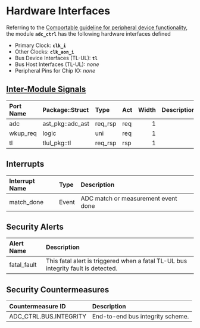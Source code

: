 # Hardware Interfaces

<!-- BEGIN CMDGEN util/regtool.py --interfaces ./hw/ip/adc_ctrl/data/adc_ctrl.hjson -->
Referring to the [Comportable guideline for peripheral device functionality](https://opentitan.org/book/doc/contributing/hw/comportability), the module **`adc_ctrl`** has the following hardware interfaces defined
- Primary Clock: **`clk_i`**
- Other Clocks: **`clk_aon_i`**
- Bus Device Interfaces (TL-UL): **`tl`**
- Bus Host Interfaces (TL-UL): *none*
- Peripheral Pins for Chip IO: *none*

## [Inter-Module Signals](https://opentitan.org/book/doc/contributing/hw/comportability/index.html#inter-signal-handling)

| Port Name   | Package::Struct   | Type    | Act   |   Width | Description   |
|:------------|:------------------|:--------|:------|--------:|:--------------|
| adc         | ast_pkg::adc_ast  | req_rsp | req   |       1 |               |
| wkup_req    | logic             | uni     | req   |       1 |               |
| tl          | tlul_pkg::tl      | req_rsp | rsp   |       1 |               |

## Interrupts

| Interrupt Name   | Type   | Description                         |
|:-----------------|:-------|:------------------------------------|
| match_done       | Event  | ADC match or measurement event done |

## Security Alerts

| Alert Name   | Description                                                                       |
|:-------------|:----------------------------------------------------------------------------------|
| fatal_fault  | This fatal alert is triggered when a fatal TL-UL bus integrity fault is detected. |

## Security Countermeasures

| Countermeasure ID      | Description                      |
|:-----------------------|:---------------------------------|
| ADC_CTRL.BUS.INTEGRITY | End-to-end bus integrity scheme. |


<!-- END CMDGEN -->
